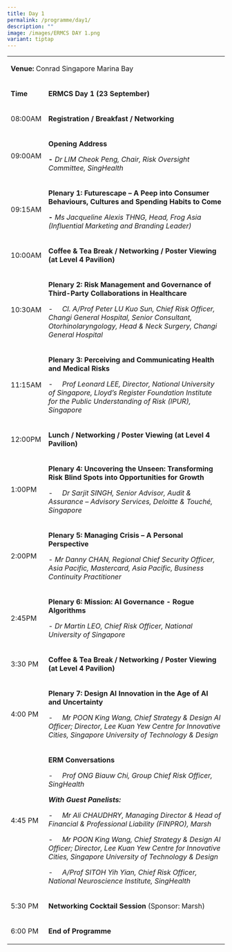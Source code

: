 ```yaml
---
title: Day 1
permalink: /programme/day1/
description: ""
image: /images/ERMCS DAY 1.png
variant: tiptap
---
```

<table style="minWidth: 50px">
<colgroup>
<col>
<col>
</colgroup>
<tbody>
<tr>
<td rowspan="1" colspan="2">
<p><strong>Venue: </strong>Conrad Singapore Marina Bay</p>
</td>
</tr>
<tr>
<td rowspan="1" colspan="1">
<p><strong>Time</strong>
</p>
</td>
<td rowspan="1" colspan="1">
<p><strong>ERMCS Day 1 (23 September)</strong>
</p>
</td>
</tr>
<tr>
<td rowspan="1" colspan="1">
<p>08:00AM</p>
</td>
<td rowspan="1" colspan="1">
<p><strong>Registration / Breakfast / Networking</strong>
</p>
</td>
</tr>
<tr>
<td rowspan="1" colspan="1">
<p>09:00AM</p>
</td>
<td rowspan="1" colspan="1">
<p><strong>Opening Address</strong>
</p>
<p><strong>- </strong><em>Dr LIM Cheok Peng, Chair, Risk Oversight Committee, SingHealth</em>
</p>
</td>
</tr>
<tr>
<td rowspan="1" colspan="1">
<p>09:15AM</p>
</td>
<td rowspan="1" colspan="1">
<p><strong>Plenary 1: Futurescape – A Peep into Consumer Behaviours, Cultures and Spending Habits to Come</strong>
</p>
<p><strong>- </strong><em>Ms Jacqueline Alexis THNG, Head, Frog Asia (Influential Marketing and Branding Leader)</em>
</p>
</td>
</tr>
<tr>
<td rowspan="1" colspan="1">
<p>10:00AM</p>
</td>
<td rowspan="1" colspan="1">
<p><strong>Coffee &amp; Tea Break / Networking / Poster Viewing (at Level 4 Pavilion)</strong>
</p>
</td>
</tr>
<tr>
<td rowspan="1" colspan="1">
<p>10:30AM</p>
</td>
<td rowspan="1" colspan="1">
<p><strong>Plenary 2: Risk Management and Governance of Third-Party Collaborations in Healthcare</strong>
</p>
<p>-&nbsp;&nbsp;&nbsp;&nbsp; <em>Cl. A/Prof Peter LU Kuo Sun, Chief Risk Officer, Changi General Hospital, Senior Consultant, Otorhinolaryngology, Head &amp; Neck Surgery, Changi General Hospital</em>
</p>
</td>
</tr>
<tr>
<td rowspan="1" colspan="1">
<p>11:15AM</p>
</td>
<td rowspan="1" colspan="1">
<p><strong>Plenary 3: Perceiving and Communicating Health and Medical Risks</strong>
</p>
<p>-&nbsp;&nbsp;&nbsp;&nbsp; <em>Prof Leonard LEE, Director, National University of Singapore, Lloyd’s Register Foundation Institute for the Public Understanding of Risk (IPUR), Singapore</em>
</p>
</td>
</tr>
<tr>
<td rowspan="1" colspan="1">
<p>12:00PM</p>
</td>
<td rowspan="1" colspan="1">
<p><strong>Lunch / Networking / Poster Viewing (at Level 4 Pavilion)</strong>
</p>
</td>
</tr>
<tr>
<td rowspan="1" colspan="1">
<p>1:00PM</p>
</td>
<td rowspan="1" colspan="1">
<p><strong>Plenary 4: Uncovering the Unseen: Transforming Risk Blind Spots into Opportunities for Growth</strong>
</p>
<p>-&nbsp;&nbsp;&nbsp;&nbsp; <em>Dr Sarjit SINGH, Senior Advisor, Audit &amp; Assurance – Advisory Services, Deloitte &amp; Touché, Singapore</em>
</p>
</td>
</tr>
<tr>
<td rowspan="1" colspan="1">
<p>2:00PM</p>
</td>
<td rowspan="1" colspan="1">
<p><strong>Plenary 5: Managing Crisis – A Personal Perspective</strong>
</p>
<p><em>- Mr Danny CHAN, Regional Chief Security Officer, Asia Pacific, Mastercard, Asia Pacific, Business Continuity Practitioner</em>
</p>
</td>
</tr>
<tr>
<td rowspan="1" colspan="1">
<p>2:45PM</p>
</td>
<td rowspan="1" colspan="1">
<p><strong>Plenary 6: Mission: AI Governance - Rogue Algorithms</strong>
</p>
<p><em>- Dr Martin LEO, Chief Risk Officer, National University of Singapore</em>
</p>
</td>
</tr>
<tr>
<td rowspan="1" colspan="1">
<p>3:30 PM</p>
</td>
<td rowspan="1" colspan="1">
<p><strong>Coffee &amp; Tea Break / Networking / Poster Viewing (at Level 4 Pavilion)</strong>
</p>
</td>
</tr>
<tr>
<td rowspan="1" colspan="1">
<p>4:00 PM</p>
</td>
<td rowspan="1" colspan="1">
<p><strong>Plenary 7: Design AI Innovation in the Age of AI and Uncertainty</strong>
</p>
<p>-&nbsp;&nbsp;&nbsp;&nbsp; <em>Mr POON King Wang, Chief Strategy &amp; Design AI Officer; Director, Lee Kuan Yew Centre for Innovative Cities, Singapore University of Technology &amp; Design</em>
</p>
</td>
</tr>
<tr>
<td rowspan="1" colspan="1">
<p>4:45 PM</p>
</td>
<td rowspan="1" colspan="1">
<p><strong>ERM Conversations</strong>
</p>
<p>-&nbsp;&nbsp;&nbsp;&nbsp; <em>Prof ONG Biauw Chi, Group Chief Risk Officer, SingHealth</em>
</p>
<p><strong><em>With Guest Panelists:</em></strong>
</p>
<p>-&nbsp;&nbsp;&nbsp;&nbsp; <em>Mr Ali CHAUDHRY, Managing Director &amp; Head of Financial &amp; Professional Liability (FINPRO), Marsh</em>
</p>
<p>-&nbsp;&nbsp;&nbsp;&nbsp; <em>Mr POON King Wang, Chief Strategy &amp; Design AI Officer; Director, Lee Kuan Yew Centre for Innovative Cities, Singapore University of Technology &amp; Design</em>
</p>
<p></p>
<p>-&nbsp;&nbsp;&nbsp;&nbsp; <em>A/Prof SITOH Yih Yian, Chief Risk Officer, National Neuroscience Institute, SingHealth</em>
</p>
</td>
</tr>
<tr>
<td rowspan="1" colspan="1">
<p>5:30 PM</p>
</td>
<td rowspan="1" colspan="1">
<p><strong>Networking Cocktail Session </strong>(Sponsor:&nbsp;Marsh)</p>
</td>
</tr>
<tr>
<td rowspan="1" colspan="1">
<p>6:00 PM</p>
</td>
<td rowspan="1" colspan="1">
<p><strong>End of Programme</strong>
</p>
</td>
</tr>
</tbody>
</table>
<p></p>